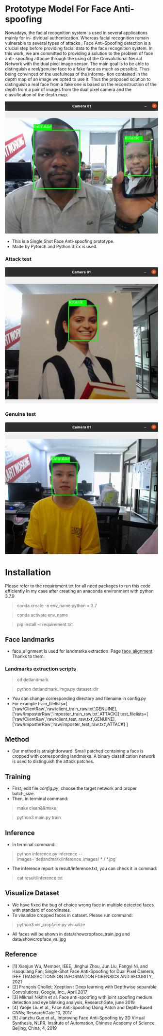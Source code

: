 # Prototype Model For Face Anti-spoofing
Nowadays, the facial recognition system is used in several applications mainly for in-
dividual authentication. Whereas facial recognition remain vulnerable to several types
of attacks ; Face Anti-Spoofing detection is a crucial step before providing facial data to
the face recognition system.
In this work, we are committed to providing a solution to the problem of face anti-
spoofing attaque through the using of the Convolutional Neural Network with the dual
pixel image sensor. The main goal is to be able to distinguish a reel/genuine face to a
fake face as much as possible. Thus being convinced of the usefulness of the informa-
tion contained in the depth map of an image we opted to use it. Thus the proposed
solution to distinguish a real face from a fake one is based on the reconstruction of the
depth from a pair of images from the dual pixel camera and the classification of the
depth map. 

![alt Genuine and Attach](data/genuis_attack1.png)

- This is a Single Shot Face Anti-spoofing prototype.
- Made by Pytorch and Python 3.7.x is used.

### Attack test
![alt attack](data/inf_attack_5.png)


### Genuine test
![alt text](data/inf_gen_2.png)
# Installation

Please refer to the requirement.txt for all need packages to run this code efficiently
In my case after creating an anaconda environment with python 3.7.9
> conda create -n env_name python = 3.7

> conda activate env_name

> pip install -r requirement.txt

## Face landmarks
- face_alignment is used for landmarks extraction. Page [face_alignment](https://github.com/1adrianb/face-alignment). Thanks to them.
### Landmarks extraction scripts
> cd detlandmark

> python detlandmark_imgs.py dataset_dir

- You can change corresponding directory and filename in config.py
- For example train_filelists=[
      ['raw/ClientRaw','raw/client_train_raw.txt',GENUINE],
      ['raw/ImposterRaw','imposter_train_raw.txt',ATTACK]]
     test_filelists=[
      ['raw/ClientRaw','raw/client_test_raw.txt',GENUINE],
      ['raw/ImposterRaw','raw/imposter_test_raw.txt',ATTACK]
      ]

## Method
- Our method is straightforward. Small patched containing a face is cropped with corresponding landmarks. A binary classification network is used to distinguish the attack patches.

## Training
- First, edit file *config.py*, choose the target network and proper batch_size.
- Then, in terminal command: 
> make clean&&make

> python3 main.py train

## Inference
- In terminal command: 
> python inference.py inference --images='detlandmark/inference_images/ * / *.jpg'
- The inference report is result/inference.txt, you can check it in commad: 
> cat result/inference.txt
## Visualize Dataset
- We have fixed the bug of choice wrong face in multiple detected faces with standard of coordinates. 
- To visualize cropped faces in dataset. Please run command:
> python3 vis_cropface.py visualize

- All faces will be shown in data/showcropface_train.jpg and data/showcropface_val.jpg

## Reference
- [1] Xiaojun Wu, Member, IEEE, Jinghui Zhou, Jun Liu, Fangyi Ni, and Haoquiang Fan; Single-Shot Face Anti-Spoofing for Dual Pixel Camera; IEEE TRANSACTIONS ON INFORMATION FORENSICS AND SECURITY, 2021
- [2] François Chollet; Xception : Deep learning with Depthwise separable Convolutions. Google, Inc., April 2017
- [3] Mikhail Nikitin et al. Face anti-spoofing with joint spoofing medium detection and eye blinking analysis, ResearchGate, june 2019
- [4] Yaojie Liu et al., Face Anti-Spoofing Using Patch and Depth-Based CNNs; ResearchGate 10, 2017
- [5] Jianzhu Guo et al., Improving Face Anti-Spoofing by 3D Virtual Synthesis, NLPR, Institute of Automation, Chinese Academy of Science, Beijing, China, 4, 2019
